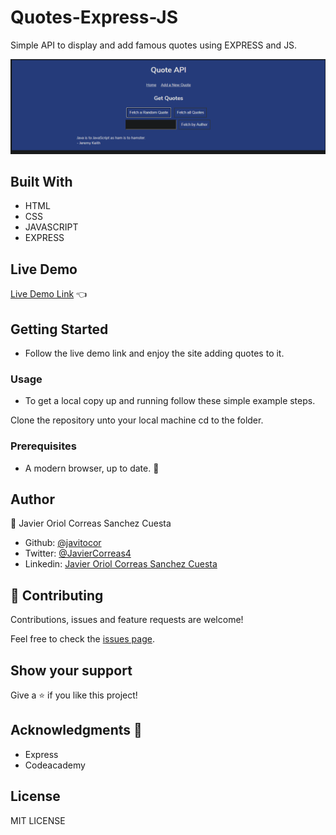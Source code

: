# Quotes-Express-JS
Simple API to display and add famous quotes using EXPRESS and JS.

![screenshot](./screenshot.png)
## Built With

- HTML 
- CSS
- JAVASCRIPT
- EXPRESS

## Live Demo

[Live Demo Link](https://library-dc5ff.web.app/) :point_left:

## Getting Started
- Follow the live demo link and enjoy the site adding quotes to it.

### Usage
- To get a local copy up and running follow these simple example steps.

Clone the repository unto your local machine cd to the folder.


### Prerequisites

- A modern browser, up to date.  :muscle:

## Author

👤 Javier Oriol Correas Sanchez Cuesta 
- Github: [@javitocor](https://github.com/javitocor) 
- Twitter: [@JavierCorreas4](https://twitter.com/JavierCorreas4) 
- Linkedin: [Javier Oriol Correas Sanchez Cuesta](https://www.linkedin.com/in/javier-correas-sanchez-cuesta-15289482/) 

## 🤝 Contributing

Contributions, issues and feature requests are welcome!

Feel free to check the [issues page](https://github.com/javitocor/Quotes-Express-JS/issues).

## Show your support

Give a ⭐️ if you like this project!

## Acknowledgments 🚀

- Express
- Codeacademy

## License
MIT LICENSE

